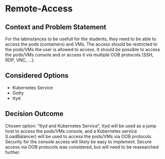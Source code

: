 # Remote-Access

## Context and Problem Statement

For the labinstances to be usefull for the students, they need to be able to access the pods (containers) and VMs.
The access should be restricted to the pods/VMs the user is allowed to access.
It should be possible to access the pods/VMs console and or access it via multiple OOB protocols (SSH, RDP, VNC, ...).

## Considered Options

* Kubernetes Service
* Gotty
* ttyd

## Decision Outcome

Chosen option: "ttyd and Kubernetes Service", ttyd will be used as a jump host to access the pods/VMs console, and a Kubernetes service (LoadBalancer) will be used to access the pods/VMs via OOB protocols.
Security for the console access will likely be easy to implement.
Secure access via OOB protocols was considered, but will need to be reasearched further.
